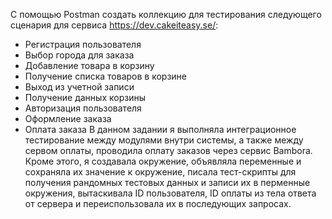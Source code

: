 С помощью Postman создать коллекцию для тестирования следующего сценария для сервиса https://dev.cakeiteasy.se/:
- Регистрация пользователя
- Выбор города для заказа
- Добавление товара в корзину
- Получение списка товаров в корзине
- Выход из учетной записи
- Получение данных корзины 
- Авторизация пользователя
- Оформление заказа
- Оплата заказа
В данном задании я выполняла интеграционное тестирование между модулями внутри системы, а также между сервом оплаты, проводила оплату заказов через сервис Bambora. Кроме этого, я создавала окружение, объявляла переменные и сохраняла их значение к окружение, писала тест-скрипты для получения рандомных тестовых данных и записи их в перменные окружения, вытаскивала ID пользователя, ID оплаты из тела ответа от сервера и переиспользовала их в последующих запросах.

